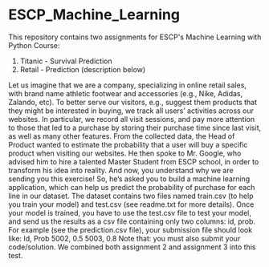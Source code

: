 # ESCP_Machine_Learning

This repository contains two assignments for ESCP's Machine Learning with Python Course: 

1. Titanic - Survival Prediction 
2. Retail - Prediction (description below) 

Let us imagine that we are a company, specializing in online retail sales, with brand name
athletic footwear and accessories (e.g., Nike, Adidas, Zalando, etc). To better serve our visitors,
e.g., suggest them products that they might be interested in buying, we track all users’ activities
across our websites. In particular, we record all visit sessions, and pay more attention to those
that led to a purchase by storing their purchase time since last visit, as well as many other
features. From the collected data, the Head of Product wanted to estimate the probability that a
user will buy a specific product when visiting our websites. He then spoke to Mr. Google, who
advised him to hire a talented Master Student from ESCP school, in order to transform his
idea into reality. And now, you understand why we are sending you this exercise!
So, he’s asked you to build a machine learning application, which can help us predict the
probability of purchase for each line in our dataset. The dataset contains two files named
train.csv (to help you train your model) and test.csv (see readme.txt for more details). Once your
model is trained, you have to use the test.csv file to test your model, and send us the results as
a csv file containing only two columns: id, prob. For example (see the prediction.csv file), your
submission file should look like:
Id, Prob
5002, 0.5
5003, 0.8
Note that: you must also submit your code/solution. We combined both assignment 2 and
assignment 3 into this test.
